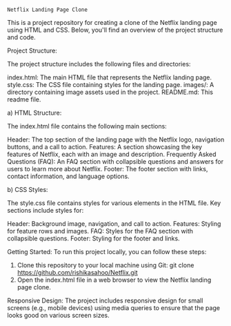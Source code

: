                                                                                  Netflix Landing Page Clone
                                                                                                                       
This is a project repository for creating a clone of the Netflix landing page using HTML and CSS. Below, you'll find an overview of the project structure and code.

Project Structure:

The project structure includes the following files and directories:

index.html: The main HTML file that represents the Netflix landing page.
style.css: The CSS file containing styles for the landing page.
images/: A directory containing image assets used in the project.
README.md: This readme file.


a) HTML Structure:

The index.html file contains the following main sections:

Header: The top section of the landing page with the Netflix logo, navigation buttons, and a call to action.
Features: A section showcasing the key features of Netflix, each with an image and description.
Frequently Asked Questions (FAQ): An FAQ section with collapsible questions and answers for users to learn more about Netflix.
Footer: The footer section with links, contact information, and language options.


b) CSS Styles:

The style.css file contains styles for various elements in the HTML file. Key sections include styles for:

Header: Background image, navigation, and call to action.
Features: Styling for feature rows and images.
FAQ: Styles for the FAQ section with collapsible questions.
Footer: Styling for the footer and links.


Getting Started:
To run this project locally, you can follow these steps:
1. Clone this repository to your local machine using Git:
git clone https://github.com/rishikasahoo/Netflix.git
2. Open the index.html file in a web browser to view the Netflix landing page clone.

Responsive Design:
The project includes responsive design for small screens (e.g., mobile devices) using media queries to ensure that the page looks good on various screen sizes.





